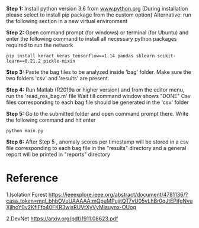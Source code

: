 **Step 1:** 
	Install python version 3.6 from www.python.org 
	(During installation please select to install pip package from the custom option)
	Alternative: run the following section in a new virtual environment

**Step 2:**
	Open command prompt (for windows) or terminal (for Ubuntu) and enter the following command
	to install all necessary python packages required to run the network

	pip install keract keras tensorflow==1.14 pandas sklearn scikit-learn==0.21.2 pickle-mixin
	
**Step 3:**
	Paste the bag files to be analyzed inside 'bag' folder.
	Make sure the two folders 'csv' and 'results' are present.

**Step 4:**
	Run Matlab (R2019a or higher version) and from the editor menu, run the 'read_ros_bag.m' file
	Wait till command window shows "DONE"
	Csv files corresponding to each bag file should be generated in the 'csv' folder

**Step 5:**
	Go to the submitted folder and open command prompt there. 
	Write the following command and hit enter

	python main.py

**Step 6:**
	After Step 5 , anomaly scores per timestamp will be stored in a csv file corresponding to each
	bag file in the "results" directory and a general report will be printed in "reports" directory



# Reference 

1.Isolation Forest
https://ieeexplore.ieee.org/abstract/document/4781136/?casa_token=mql_bhbOVuUAAAAA:mQpuMPujitQT7vU05vLhBr0qJtEPifgNvuXjlhoY0v2KfIFfo40FKR3wjsRUVtXyVyMiauynx-OUog

2.DevNet
https://arxiv.org/pdf/1911.08623.pdf
